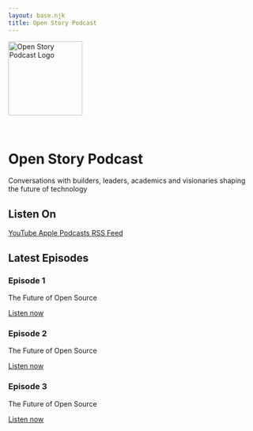 ```yaml
---
layout: base.njk
title: Open Story Podcast
---
```


<div class="hero">
    <img src="/openstorylogo.png" alt="Open Story Podcast Logo" style="width: 150px; margin-bottom: 2rem;">
    <h1>Open Story Podcast</h1>
    <p>Conversations with builders, leaders, academics and visionaries shaping the future of technology</p>
</div>

<section class="listen-on">
    <h2>Listen On</h2>
    <div class="platform-buttons">
        <a href="#" class="platform-button">
            <i class="fab fa-youtube"></i> YouTube
        </a>
        <a href="#" class="platform-button">
            <i class="fab fa-apple"></i> Apple Podcasts
        </a>
        <a href="#" class="platform-button">
            <i class="fas fa-rss"></i> RSS Feed
        </a>
    </div>
</section>

<section class="episodes">
    <h2>Latest Episodes</h2>
    <div class="episode-grid">
        <div class="episode-card">
            <h3>Episode 1</h3>
            <p>The Future of Open Source</p>
            <a href="#" class="listen-now-button">
                Listen now <i class="fas fa-arrow-right"></i>
            </a>
        </div>
        <div class="episode-card">
            <h3>Episode 2</h3>
            <p>The Future of Open Source</p>
            <a href="#" class="listen-now-button">
                Listen now <i class="fas fa-arrow-right"></i>
            </a>
        </div>
        <div class="episode-card">
            <h3>Episode 3</h3>
            <p>The Future of Open Source</p>
            <a href="#" class="listen-now-button">
                Listen now <i class="fas fa-arrow-right"></i>
            </a>
        </div>
    </div>
</section>
